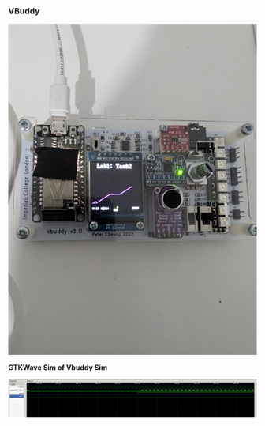 ### VBuddy

![vbuddysim_task2](image-1.png)

**GTKWave Sim of Vbuddy Sim**

![wavesim_onlycountupifflag](image.png)
